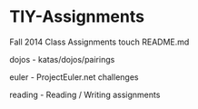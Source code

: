 TIY-Assignments
===============

Fall 2014 Class Assignments
touch README.md

dojos - katas/dojos/pairings

euler - ProjectEuler.net challenges

reading - Reading / Writing assignments
